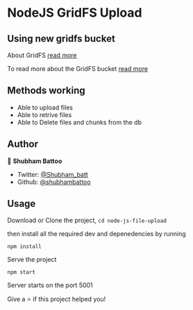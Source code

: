 # NodeJS GridFS Upload

## Using new gridfs bucket

About GridFS [read more](https://docs.mongodb.com/manual/core/gridfs/)

To read more about the GridFS bucket [read more](https://mongodb.github.io/node-mongodb-native/3.2/api/GridFSBucket.html)

## Methods working
<ul>
<li>Able to upload files</li>
<li>Able to retrive files</li>
<li>Able to Delete files and chunks from the db</li>
</ul>

## Author

👤 **Shubham Battoo**

* Twitter: [@Shubham_batt](https://twitter.com/Shubham_batt)
* Github: [@shubhambattoo](https://github.com/shubhambattoo)

## Usage

Download or Clone the project, ``` cd node-js-file-upload ```

then install all the required dev and depenedencies by running

```
npm install
```

Serve the project

```
npm start
```

Server starts on the port 5001

Give a ⭐️ if this project helped you!